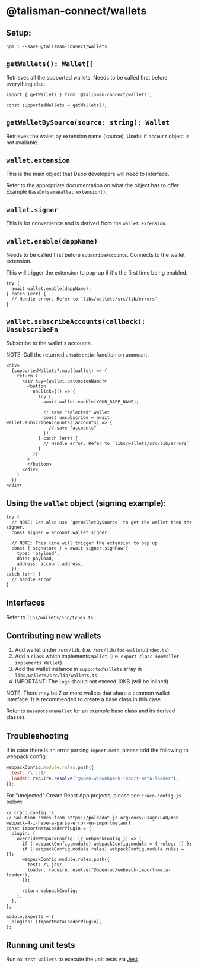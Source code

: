 # @talisman-connect/wallets

## Setup:

```
npm i --save @talisman-connect/wallets
```

## `getWallets(): Wallet[]`

Retrieves all the supported wallets. Needs to be called first before everything else.

```tsx
import { getWallets } from '@talisman-connect/wallets';

const supportedWallets = getWallets();
```

## `getWalletBySource(source: string): Wallet`

Retrieves the wallet by extension name (source).
Useful if `account` object is not available.

## `wallet.extension`

This is the main object that Dapp developers will need to interface.

Refer to the appropriate documentation on what the object has to offer. Example `BaseDotsamaWallet.extension()`.

## `wallet.signer`

This is for convenience and is derived from the `wallet.extension`.

## `wallet.enable(dappName)`

Needs to be called first before `subscribeAccounts`. Connects to the wallet extension.

This will trigger the extension to pop-up if it's the first time being enabled.

```tsx
try {
  await wallet.enable(dappName);
} catch (err) {
  // Handle error. Refer to `libs/wallets/src/lib/errors`
}
```

## `wallet.subscribeAccounts(callback): UnsubscribeFn`

Subscribe to the wallet's accounts.

NOTE: Call the returned `unsubscribe` function on unmount.

```tsx
<div>
  {supportedWallets?.map((wallet) => {
    return (
      <div key={wallet.extensionName}>
        <button
          onClick={() => {
            try {
              await wallet.enable(YOUR_DAPP_NAME);

              // save "selected" wallet
              const unsubscribe = await wallet.subscribeAccounts((accounts) => {
                // save "accounts"
              })
            } catch (err) {
              // Handle error. Refer to `libs/wallets/src/lib/errors`
            }
          }}
        >
        </button>
      </div>
    )
  }}
</div>
```

## Using the `wallet` object (signing example):

```tsx
try {
  // NOTE: Can also use `getWalletBySource` to get the wallet then the signer.
  const signer = account.wallet.signer;

  // NOTE: This line will trigger the extension to pop up
  const { signature } = await signer.signRaw({
    type: 'payload',
    data: payload,
    address: account.address,
  });
catch (err) {
  // handle error
}
```

## Interfaces

Refer to `libs/wallets/src/types.ts`.

## Contributing new wallets

1. Add wallet under `/src/lib`. (i.e. `/src/lib/foo-wallet/index.ts`)
2. Add a `class` which implements `Wallet`. (i.e. `export class FooWallet implements Wallet`)
3. Add the wallet instance in `supportedWallets` array in `libs/wallets/src/lib/wallets.ts`.
4. IMPORTANT: The `logo` should not exceed 10KB (will be inlined)

NOTE: There may be 2 or more wallets that share a common wallet interface. It is recommended to create a base class in this case.

Refer to `BaseDotsamaWallet` for an example base class and its derived classes.

## Troubleshooting

If in case there is an error parsing `import.meta`, please add the following to webpack config:

```js
webpackConfig.module.rules.push({
  test: /\.js$/,
  loader: require.resolve('@open-wc/webpack-import-meta-loader'),
});
```

For "unejected" Create React App projects, please see `craco.config.js` below:

```
// craco.config.js
// Solution comes from https://polkadot.js.org/docs/usage/FAQ/#on-webpack-4-i-have-a-parse-error-on-importmetaurl
const ImportMetaLoaderPlugin = {
  plugin: {
    overrideWebpackConfig: ({ webpackConfig }) => {
      if (!webpackConfig.module) webpackConfig.module = { rules: [] };
      if (!webpackConfig.module.rules) webpackConfig.module.rules = [];
      webpackConfig.module.rules.push({
        test: /\.js$/,
        loader: require.resolve("@open-wc/webpack-import-meta-loader"),
      });

      return webpackConfig;
    },
  },
};

module.exports = {
  plugins: [ImportMetaLoaderPlugin],
};
```

## Running unit tests

Run `nx test wallets` to execute the unit tests via [Jest](https://jestjs.io).
